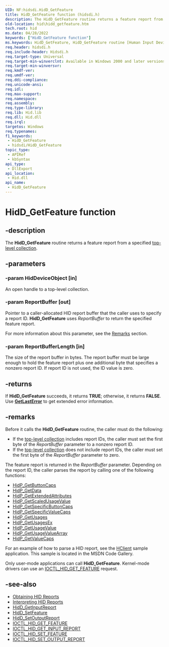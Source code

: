 ```yaml
---
UID: NF:hidsdi.HidD_GetFeature
title: HidD_GetFeature function (hidsdi.h)
description: The HidD_GetFeature routine returns a feature report from a specified top-level collection.
old-location: hid\hidd_getfeature.htm
tech.root: hid
ms.date: 04/28/2022
keywords: ["HidD_GetFeature function"]
ms.keywords: HidD_GetFeature, HidD_GetFeature routine [Human Input Devices], hid.hidd_getfeature, hidfunc_2992bcaf-4ca6-4b6f-9a85-d0add8c7fe99.xml, hidsdi/HidD_GetFeature
req.header: hidsdi.h
req.include-header: Hidsdi.h
req.target-type: Universal
req.target-min-winverclnt: Available in Windows 2000 and later versions of Windows.
req.target-min-winversvr: 
req.kmdf-ver: 
req.umdf-ver: 
req.ddi-compliance: 
req.unicode-ansi: 
req.idl: 
req.max-support: 
req.namespace: 
req.assembly: 
req.type-library: 
req.lib: Hid.lib
req.dll: Hid.dll
req.irql: 
targetos: Windows
req.typenames: 
f1_keywords:
 - HidD_GetFeature
 - hidsdi/HidD_GetFeature
topic_type:
 - APIRef
 - kbSyntax
api_type:
 - DllExport
api_location:
 - Hid.dll
api_name:
 - HidD_GetFeature
---
```


# HidD_GetFeature function

## -description

The **HidD_GetFeature** routine returns a feature report from a specified [top-level collection](/windows-hardware/drivers/hid/top-level-collections).

## -parameters

### -param HidDeviceObject [in]

An open handle to a top-level collection.

### -param ReportBuffer [out]

Pointer to a caller-allocated HID report buffer that the caller uses to specify a report ID. **HidD_GetFeature** uses *ReportBuffer* to return the specified feature report.

For more information about this parameter, see the [Remarks](#remarks) section.

### -param ReportBufferLength [in]

The size of the report buffer in bytes. The report buffer must be large enough to hold the feature report plus one additional byte that specifies a nonzero report ID. If report ID is not used, the ID value is zero.

## -returns

If **HidD_GetFeature** succeeds, it returns **TRUE**; otherwise, it returns **FALSE**. Use **[GetLastError](/windows/win32/api/errhandlingapi/nf-errhandlingapi-getlasterror)** to get extended error information.

## -remarks

Before it calls the **HidD_GetFeature** routine, the caller must do the following:

- If the [top-level collection](/windows-hardware/drivers/hid/top-level-collections) includes report IDs, the caller must set the first byte of the *ReportBuffer* parameter to a nonzero report ID.
- If the [top-level collection](/windows-hardware/drivers/hid/top-level-collections) does not include report IDs, the caller must set the first byte of the *ReportBuffer* parameter to zero.

The feature report is returned in the *ReportBuffer*  parameter. Depending on the report ID, the caller parses the report by calling one of the following functions:

- [HidP_GetButtonCaps](/windows-hardware/drivers/ddi/hidpi/nf-hidpi-hidp_getbuttoncaps)
- [HidP_GetData](/windows-hardware/drivers/ddi/hidpi/nf-hidpi-hidp_getdata)
- [HidP_GetExtendedAttributes](/windows-hardware/drivers/ddi/hidpi/nf-hidpi-hidp_getextendedattributes)
- [HidP_GetScaledUsageValue](/windows-hardware/drivers/ddi/hidpi/nf-hidpi-hidp_getscaledusagevalue)
- [HidP_GetSpecificButtonCaps](/windows-hardware/drivers/ddi/hidpi/nf-hidpi-hidp_getspecificbuttoncaps)
- [HidP_GetSpecificValueCaps](/windows-hardware/drivers/ddi/hidpi/nf-hidpi-hidp_getspecificvaluecaps)
- [HidP_GetUsages](/windows-hardware/drivers/ddi/hidpi/nf-hidpi-hidp_getusages)
- [HidP_GetUsagesEx](/windows-hardware/drivers/ddi/hidpi/nf-hidpi-hidp_getusagesex)
- [HidP_GetUsageValue](/windows-hardware/drivers/ddi/hidpi/nf-hidpi-hidp_getusagevalue)
- [HidP_GetUsageValueArray](/windows-hardware/drivers/ddi/hidpi/nf-hidpi-hidp_getusagevaluearray)
- [HidP_GetValueCaps](/windows-hardware/drivers/ddi/hidpi/nf-hidpi-hidp_getvaluecaps)

For an example of how to parse a HID report, see the [HClient](/samples/browse/?redirectedfrom=MSDN-samples) sample application. This sample is located in the MSDN Code Gallery.

Only user-mode applications can call **HidD_GetFeature**. Kernel-mode drivers can use an [IOCTL_HID_GET_FEATURE](/windows-hardware/drivers/ddi/hidclass/ni-hidclass-ioctl_hid_get_feature) request.

## -see-also

- [Obtaining HID Reports](/windows-hardware/drivers/hid/obtaining-hid-reports)
- [Interpreting HID Reports](/windows-hardware/drivers/hid/interpreting-hid-reports)
- [HidD_GetInputReport](/windows-hardware/drivers/ddi/hidsdi/nf-hidsdi-hidd_getinputreport)
- [HidD_SetFeature](/windows-hardware/drivers/ddi/hidsdi/nf-hidsdi-hidd_setfeature)
- [HidD_SetOutputReport](/windows-hardware/drivers/ddi/hidsdi/nf-hidsdi-hidd_setoutputreport)
- [IOCTL_HID_GET_FEATURE](/windows-hardware/drivers/ddi/hidclass/ni-hidclass-ioctl_hid_get_feature)
- [IOCTL_HID_GET_INPUT_REPORT](/windows-hardware/drivers/ddi/hidclass/ni-hidclass-ioctl_hid_get_input_report)
- [IOCTL_HID_SET_FEATURE](/windows-hardware/drivers/ddi/hidclass/ni-hidclass-ioctl_hid_set_feature)
- [IOCTL_HID_SET_OUTPUT_REPORT](/windows-hardware/drivers/ddi/hidclass/ni-hidclass-ioctl_hid_set_output_report)
